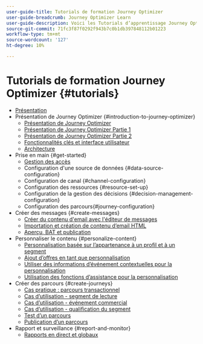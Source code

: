 ```yaml
---
user-guide-title: Tutorials de formation Journey Optimizer
user-guide-breadcrumb: Journey Optimizer Learn
user-guide-description: Voici les Tutorials d’apprentissage Journey Optimizer.
source-git-commit: 71fc3f87f0292f943b7c0b1db397848112b01223
workflow-type: tm+mt
source-wordcount: '127'
ht-degree: 10%

---
```



# Tutorials de formation Journey Optimizer {#tutorials}

+ [Présentation](/help/overview.md)
+ Présentation de Journey Optimizer {#introduction-to-journey-optimizer}
   + [Présentation de Journey Optimizer](/help/introduction/introduction.md)
   + [Présentation de Journey Optimizer Partie 1](/help/introduction/journey-optimizer-overview-part-1.md)
   + [Présentation de Journey Optimizer Partie 2](/help/introduction/journey-optimizer-overview-part-2.md)
   + [Fonctionnalités clés et interface utilisateur](/help/introduction/key-capabilities-and-user-interface.md)
   + [Architecture](/help/introduction/architecture.md)
+ Prise en main {#get-started}
   + [Gestion des accès](/help/set-up-access/access-management.md)
   + Configuration d&#39;une source de données {#data-source-configuration}
   + Configuration de canal {#channel-configuration}
   + Configuration des ressources {#resource-set-up}
   + Configuration de la gestion des décisions {#decision-management-configuration}
   + Configuration des parcours{#journey-configuration}
+ Créer des messages {#create-messages}
   + [Créer du contenu d&#39;email avec l&#39;éditeur de messages](/help/create-messages/create-email-content-with-the-message-editor.md)
   + [Importation et création de contenu d’email HTML](/help/create-messages/import-and-author-html-email-content.md)
   + [Aperçu, BAT et publication](/help/create-messages/preview-proof-and-publish.md)
+ Personnaliser le contenu {#personalize-content}
   + [Personnalisation basée sur l’appartenance à un profil et à un segment](/help/personalize-content/profile-and-segment-membership-based-personalization.md)
   + [Ajout d’offres en tant que personnalisation](/help/personalize-content/add-offer-decisioning-to-messages.md)
   + [Utiliser des informations d’événement contextuelles pour la personnalisation](/help/personalize-content/use-contextual-event-information-for-personalization.md)
   + [Utilisation des fonctions d’assistance pour la personnalisation](/help/personalize-content/use-helper-functions-for-personalization.md)
+ Créer des parcours {#create-journeys}
   + [Cas pratique : parcours transactionnel](/help/create-journeys/use-case-transactional-journey.md)
   + [Cas d’utilisation - segment de lecture](/help/create-journeys/use-case-read-segment.md)
   + [Cas d’utilisation - événement commercial](/help/create-journeys/use-case-business-event.md)
   + [Cas d’utilisation - qualification du segment](/help/create-journeys/use-case-read-segment-qualification.md)
   + [Test d’un parcours](/help/create-journeys/test-a-journey.md)
   + [Publication d’un parcours](/help/create-journeys/publish-a-journey.md)
+ Rapport et surveillance {#report-and-monitor}
   + [Rapports en direct et globaux](/help/report-and-monitor/live-and-global-reports.md)
